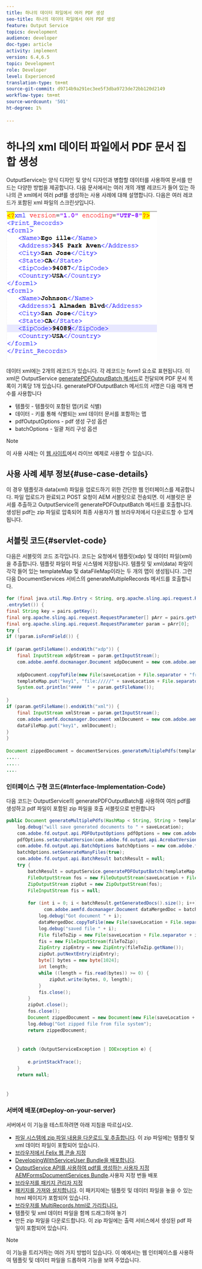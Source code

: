 ```yaml
---
title: 하나의 데이터 파일에서 여러 PDF 생성
seo-title: 하나의 데이터 파일에서 여러 PDF 생성
feature: Output Service
topics: development
audience: developer
doc-type: article
activity: implement
version: 6.4,6.5
topic: Development
role: Developer
level: Experienced
translation-type: tm+mt
source-git-commit: d9714b9a291ec3ee5f3dba9723de72bb120d2149
workflow-type: tm+mt
source-wordcount: '501'
ht-degree: 1%

---
```



# 하나의 xml 데이터 파일에서 PDF 문서 집합 생성

OutputService는 양식 디자인 및 양식 디자인과 병합할 데이터를 사용하여 문서를 만드는 다양한 방법을 제공합니다. 다음 문서에서는 여러 개의 개별 레코드가 들어 있는 하나의 큰 xml에서 여러 pdf를 생성하는 사용 사례에 대해 설명합니다.
다음은 여러 레코드가 포함된 xml 파일의 스크린샷입니다.

![multi-record-xml](assets/multi-record-xml.PNG)

데이터 xml에는 2개의 레코드가 있습니다. 각 레코드는 form1 요소로 표현됩니다. 이 xml은 OutputService [generatePDFOutputBatch 메서드](https://helpx.adobe.com/aem-forms/6/javadocs/com/adobe/fd/output/api/OutputService.html)로 전달되며 PDF 문서 목록이 기록당 1개 있습니다.
generatePDFOutputBatch 메서드의 서명은 다음 매개 변수를 사용합니다

* 템플릿 - 템플릿이 포함된 맵(키로 식별)
* 데이터 - 키를 통해 식별되는 xml 데이터 문서를 포함하는 맵
* pdfOutputOptions - pdf 생성 구성 옵션
* batchOptions - 일괄 처리 구성 옵션

>[!NOTE]
>
>이 사용 사례는 이 [웹 사이트](https://forms.enablementadobe.com/content/samples/samples.html?query=0)에서 라이브 예제로 사용할 수 있습니다.

## 사용 사례 세부 정보{#use-case-details}

이 경우 템플릿과 data(xml) 파일을 업로드하기 위한 간단한 웹 인터페이스를 제공합니다. 파일 업로드가 완료되고 POST 요청이 AEM 서블릿으로 전송되면. 이 서블릿은 문서를 추출하고 OutputService의 generatePDFOutputBatch 메서드를 호출합니다. 생성된 pdf는 zip 파일로 압축되어 최종 사용자가 웹 브라우저에서 다운로드할 수 있게 됩니다.

## 서블릿 코드{#servlet-code}

다음은 서블릿의 코드 조각입니다. 코드는 요청에서 템플릿(xdp) 및 데이터 파일(xml)을 추출합니다. 템플릿 파일이 파일 시스템에 저장됩니다. 템플릿 및 xml(data) 파일이 각각 들어 있는 templateMap 및 dataFileMap이라는 두 개의 맵이 생성됩니다. 그런 다음 DocumentServices 서비스의 generateMultipleRecords 메서드를 호출합니다.

```java
for (final java.util.Map.Entry < String, org.apache.sling.api.request.RequestParameter[] > pairs: params
.entrySet()) {
final String key = pairs.getKey();
final org.apache.sling.api.request.RequestParameter[] pArr = pairs.getValue();
final org.apache.sling.api.request.RequestParameter param = pArr[0];
try {
if (!param.isFormField()) {

if (param.getFileName().endsWith("xdp")) {
    final InputStream xdpStream = param.getInputStream();
    com.adobe.aemfd.docmanager.Document xdpDocument = new com.adobe.aemfd.docmanager.Document(xdpStream);

    xdpDocument.copyToFile(new File(saveLocation + File.separator + "fromui.xdp"));
    templateMap.put("key1", "file://///" + saveLocation + File.separator + "fromui.xdp");
    System.out.println("####  " + param.getFileName());

}
if (param.getFileName().endsWith("xml")) {
    final InputStream xmlStream = param.getInputStream();
    com.adobe.aemfd.docmanager.Document xmlDocument = new com.adobe.aemfd.docmanager.Document(xmlStream);
    dataFileMap.put("key1", xmlDocument);
}
}

Document zippedDocument = documentServices.generateMultiplePdfs(templateMap, dataFileMap,saveLocation);
.....
.....
....
```

### 인터페이스 구현 코드{#Interface-Implementation-Code}

다음 코드는 OutputService의 generatePDFOutputBatch를 사용하여 여러 pdf를 생성하고 pdf 파일이 포함된 zip 파일을 호출 서블릿으로 반환합니다

```java
public Document generateMultiplePdfs(HashMap < String, String > templateMap, HashMap < String, Document > dataFileMap, String saveLocation) {
    log.debug("will save generated documents to " + saveLocation);
    com.adobe.fd.output.api.PDFOutputOptions pdfOptions = new com.adobe.fd.output.api.PDFOutputOptions();
    pdfOptions.setAcrobatVersion(com.adobe.fd.output.api.AcrobatVersion.Acrobat_11);
    com.adobe.fd.output.api.BatchOptions batchOptions = new com.adobe.fd.output.api.BatchOptions();
    batchOptions.setGenerateManyFiles(true);
    com.adobe.fd.output.api.BatchResult batchResult = null;
    try {
        batchResult = outputService.generatePDFOutputBatch(templateMap, dataFileMap, pdfOptions, batchOptions);
        FileOutputStream fos = new FileOutputStream(saveLocation + File.separator + "zippedfile.zip");
        ZipOutputStream zipOut = new ZipOutputStream(fos);
        FileInputStream fis = null;

        for (int i = 0; i < batchResult.getGeneratedDocs().size(); i++) {
              com.adobe.aemfd.docmanager.Document dataMergedDoc = batchResult.getGeneratedDocs().get(i);
            log.debug("Got document " + i);
            dataMergedDoc.copyToFile(new File(saveLocation + File.separator + i + ".pdf"));
            log.debug("saved file " + i);
            File fileToZip = new File(saveLocation + File.separator + i + ".pdf");
            fis = new FileInputStream(fileToZip);
            ZipEntry zipEntry = new ZipEntry(fileToZip.getName());
            zipOut.putNextEntry(zipEntry);
            byte[] bytes = new byte[1024];
            int length;
            while ((length = fis.read(bytes)) >= 0) {
                zipOut.write(bytes, 0, length);
            }
            fis.close();
        }
        zipOut.close();
        fos.close();
        Document zippedDocument = new Document(new File(saveLocation + File.separator + "zippedfile.zip"));
        log.debug("Got zipped file from file system");
        return zippedDocument;


    } catch (OutputServiceException | IOException e) {

        e.printStackTrace();
    }
    return null;


}
```

### 서버에 배포{#Deploy-on-your-server}

서버에서 이 기능을 테스트하려면 아래 지침을 따르십시오.

* [파일 시스템에 zip 파일 내용을 다운로드 및 추출합니다](assets/mult-records-template-and-xml-file.zip). 이 zip 파일에는 템플릿 및 xml 데이터 파일이 포함되어 있습니다.
* [브라우저에서 Felix 웹 콘솔 지정](http://localhost:4502/system/console/bundles)
* [DevelopingWithServiceUser Bundle을 배포합니다](/help/forms/assets/common-osgi-bundles/DevelopingWithServiceUser.jar).
* [OutputService API를 사용하여 pdf를 생성하는 사용자 지정 AEMFormsDocumentServices Bundle](/help/forms/assets/common-osgi-bundles/AEMFormsDocumentServices.core-1.0-SNAPSHOT.jar).사용자 지정 번들 배포
* [브라우저를 패키지 관리자 지정](http://localhost:4502/crx/packmgr/index.jsp)
* [패키지를 가져와 설치합니다](assets/generate-multiple-pdf-from-xml.zip). 이 패키지에는 템플릿 및 데이터 파일을 놓을 수 있는 html 페이지가 포함되어 있습니다.
* [브라우저를 MultiRecords.html로 가리킵니다.](http://localhost:4502/content/DocumentServices/Multirecord.html?)
* 템플릿 및 xml 데이터 파일을 함께 드래그하여 놓기
* 만든 zip 파일을 다운로드합니다. 이 zip 파일에는 출력 서비스에서 생성된 pdf 파일이 포함되어 있습니다.

>[!NOTE]
>이 기능을 트리거하는 여러 가지 방법이 있습니다. 이 예에서는 웹 인터페이스를 사용하여 템플릿 및 데이터 파일을 드롭하여 기능을 보여 주었습니다.

